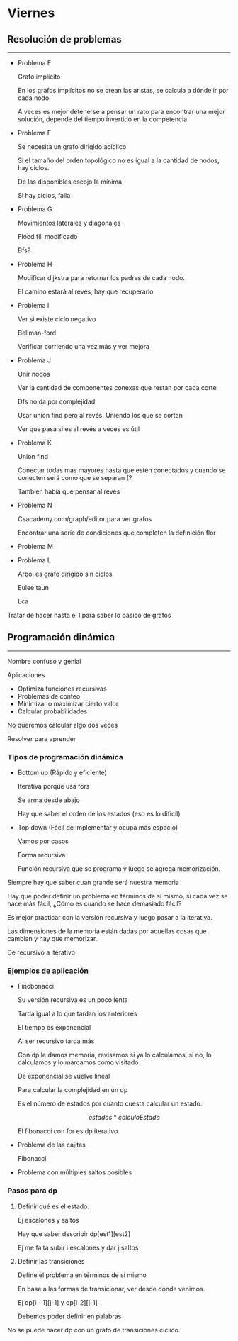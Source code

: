 # Viernes

## Resolución de problemas

---

- Problema E
    
    Grafo implícito
    
    En los grafos implícitos no se crean las aristas, se calcula a dónde ir por cada nodo.
    
    A veces es mejor detenerse a pensar un rato para encontrar una mejor solución, depende del tiempo invertido en la competencia 
    
- Problema F
    
    Se necesita un grafo dirigido acíclico
    
    Si el tamaño del orden topológico no es igual a la cantidad de nodos, hay ciclos.
    
    De las disponibles escojo la mínima
    
    Si hay ciclos,  falla
    
- Problema G
    
    Movimientos laterales y diagonales
    
    Flood fill modificado
    
    Bfs?
    
- Problema H
    
    Modificar dijkstra para retornar los padres de cada nodo.
    
    El camino estará al revés, hay que recuperarlo
    
- Problema I
    
    Ver si existe ciclo negativo
    
    Bellman-ford
    
    Verificar corriendo una vez más y ver mejora
    
- Problema J
    
    Unir nodos
    
    Ver la cantidad de componentes conexas que restan por cada corte
    
    Dfs no da por complejidad
    
    Usar union find pero al revés. Uniendo los que se cortan
    
    Ver que pasa si es al revés a veces es útil
    
- Problema K
    
    Union find 
    
    Conectar todas mas mayores hasta que estén conectados y cuando se conecten será como que se separan (?
    
    También había que pensar al revés
    
- Problema N
    
    Csacademy.com/graph/editor para ver grafos
    
    Encontrar una serie de condiciones que completen la definición flor
    
- Problema M
- Problema L
    
    Arbol es grafo dirigido sin ciclos
    
    Eulee taun
    
    Lca
    

Tratar de hacer hasta el I para saber lo básico de grafos

## Programación dinámica

---

Nombre confuso y genial

Aplicaciones

- Optimiza funciones recursivas
- Problemas de conteo
- Minimizar o maximizar cierto valor
- Calcular probabilidades

No queremos calcular algo dos veces

Resolver para aprender

### Tipos de programación dinámica

- Bottom up (Rápido y eficiente)
    
    Iterativa porque usa fors
    
    Se arma desde abajo
    
    Hay que saber el orden de los estados (eso es lo dificil)
    
- Top down (Fácil de implementar y ocupa más espacio)
    
    Vamos por casos
    
    Forma recursiva
    
    Función recursiva que se programa y luego se agrega memorización.
    

Siempre hay que saber cuan grande será nuestra memoria

Hay que poder definir un problema en términos de sí mismo, si cada vez se hace más fácil, ¿Cómo es cuando se hace demasiado fácil?

Es mejor practicar con la versión recursiva y luego pasar a la iterativa.

Las dimensiones de la memoria están dadas por aquellas cosas que cambian y hay que memorizar.

De recursivo a iterativo 

### Ejemplos de aplicación

- Finobonacci
    
    Su versión recursiva es un poco lenta
    
    Tarda igual a lo que tardan los anteriores
    
    El tiempo es exponencial
    
    Al ser recursivo tarda más
    
    Con dp le damos memoria, revisamos si ya lo calculamos, si no, lo calculamos y lo marcamos como visitado
    
    De exponencial se vuelve lineal
    
    Para calcular la complejidad en un dp
    
    Es el número de estados por cuanto cuesta calcular un estado.
    
    $$
    estados * calculoEstado
    $$
    
    El fibonacci con for es dp iterativo.
    
- Problema de las cajitas
    
    Fibonacci
    
- Problema con múltiples saltos posibles

### Pasos para dp

1. Definir qué es el estado.
    
    Ej escalones y saltos
    
    Hay que saber describir dp[est1][est2]
    
    Ej me falta subir i escalones y dar j saltos
    
2. Definir las transiciones
    
    Define el problema en términos de sí mismo
    
    En base a las formas de transicionar, ver desde dónde venimos.
    
    Ej dp[i - 1][j-1] y dp[i-2][j-1]
    
    Debemos poder definir en palabras
    

No se puede hacer dp con un grafo de transiciones cíclico.
